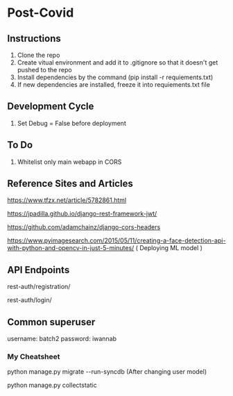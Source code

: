 # Post-Covid

## Instructions
1. Clone the repo
2. Create vitual environment and add it to .gitignore so that it doesn't get pushed to the repo
3. Install dependencies by the command (pip install -r requiements.txt)
4. If new dependencies are installed, freeze it into requiements.txt file

## Development Cycle
1. Set Debug = False before deployment

## To Do
1. Whitelist only main webapp in CORS

## Reference Sites and Articles
https://www.tfzx.net/article/5782861.html

https://jpadilla.github.io/django-rest-framework-jwt/

https://github.com/adamchainz/django-cors-headers

https://www.pyimagesearch.com/2015/05/11/creating-a-face-detection-api-with-python-and-opencv-in-just-5-minutes/ ( Deploying ML model )

## API Endpoints
rest-auth/registration/

rest-auth/login/

## Common superuser
username: batch2
password: iwannab

### My Cheatsheet
python manage.py migrate --run-syncdb (After changing user model)

python manage.py collectstatic
